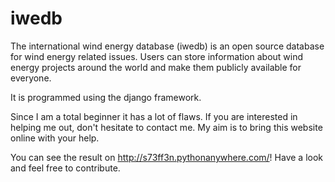 # iwedb
The international wind energy database (iwedb) is an open source database for wind energy related issues. Users can store information about wind energy projects around the world and make them publicly available for everyone.

It is programmed using the django framework.

Since I am a total beginner it has a lot of flaws. If you are interested in helping me out, don't hesitate to contact me. My aim is to bring this website online with your help.

You can see the result on http://s73ff3n.pythonanywhere.com/! Have a look and feel free to contribute.
